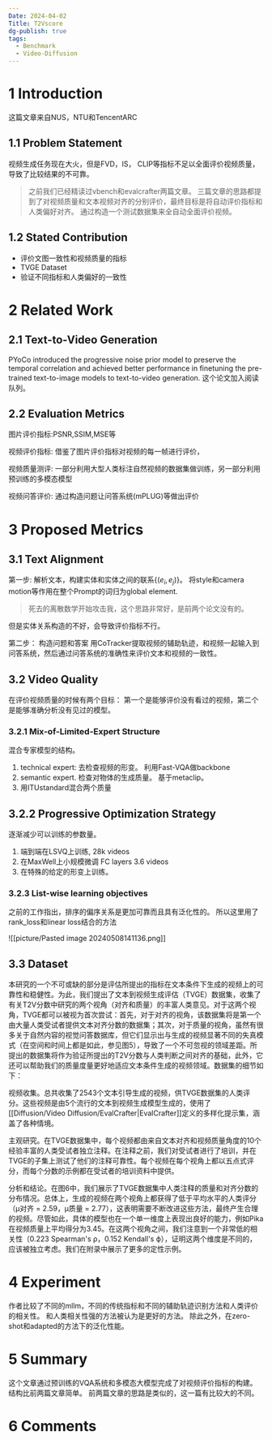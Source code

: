 ```yaml
---
Date: 2024-04-02
Title: T2Vscore
dg-publish: true
tags:
  - Benchmark
  - Video-Diffusion
---
```

# 1 Introduction
这篇文章来自NUS，NTU和TencentARC
## 1.1 Problem Statement
视频生成任务现在大火，但是FVD，IS， CLIP等指标不足以全面评价视频质量，导致了比较结果的不可靠。 

> 之前我们已经精读过vbench和evalcrafter两篇文章。 三篇文章的思路都提到了对视频质量和文本视频对齐的分别评价，最终目标是将自动评价指标和人类偏好对齐。 通过构造一个测试数据集来全自动全面评价视频。 


## 1.2 Stated Contribution
- 评价文图一致性和视频质量的指标
- TVGE Dataset 
- 验证不同指标和人类偏好的一致性

# 2 Related Work

## 2.1 Text-to-Video Generation
PYoCo introduced the progressive noise prior model to preserve the temporal correlation and achieved better performance in finetuning the pre-trained text-to-image models to text-to-video generation. 这个论文加入阅读队列。 

## 2.2 Evaluation Metrics
图片评价指标:PSNR,SSIM,MSE等

视频评价指标: 借鉴了图片评价指标对视频的每一帧进行评价，

视频质量测评: 一部分利用大型人类标注自然视频的数据集做训练，另一部分利用预训练的多模态模型

视频问答评价: 通过构造问题让问答系统(mPLUG)等做出评价 


# 3 Proposed Metrics

## 3.1 Text Alignment
第一步: 解析文本，构建实体和实体之间的联系$\{(e_{i},e_{j})\}$。 
将style和camera motion等作用在整个Prompt的词归为global element. 

> 死去的离散数学开始攻击我，这个思路非常好，是前两个论文没有的。 

但是实体关系构造的不好，会导致评价指标不行。 

第二步： 构造问题和答案
用CoTracker提取视频的辅助轨迹，和视频一起输入到问答系统，然后通过问答系统的准确性来评价文本和视频的一致性。 

## 3.2 Video Quality

在评价视频质量的时候有两个目标： 第一个是能够评价没有看过的视频，第二个是能够准确分析没有见过的模型。 

### 3.2.1 Mix-of-Limited-Expert Structure
混合专家模型的结构。 

1. technical expert: 去检查视频的形变。 利用Fast-VQA做backbone
2. semantic expert. 检查对物体的生成质量。 基于metaclip。 
3. 用ITUstandard混合两个质量

## 3.2.2 Progressive Optimization Strategy

逐渐减少可以训练的参数量。 
1. 端到端在LSVQ上训练, 28k videos 
2. 在MaxWell上小规模微调 FC layers 3.6 videos 
3. 在特殊的给定的形变上训练。 

### 3.2.3 List-wise learning objectives
之前的工作指出，排序的偏序关系是更加可靠而且具有泛化性的。 所以这里用了rank_loss和linear loss结合的方法

![[picture/Pasted image 20240508141136.png]]


## 3.3 Dataset
  
本研究的一个不可或缺的部分是评估所提出的指标在文本条件下生成的视频上的可靠性和稳健性。为此，我们提出了文本到视频生成评估（TVGE）数据集，收集了有关T2V分数中研究的两个视角（对齐和质量）的丰富人类意见。对于这两个视角，TVGE都可以被视为首次尝试：首先，对于对齐的视角，该数据集将是第一个由大量人类受试者提供文本对齐分数的数据集；其次，对于质量的视角，虽然有很多关于自然内容的视觉问答数据库，但它们显示出与生成的视频显著不同的失真模式（在空间和时间上都是如此，参见图5），导致了一个不可忽视的领域差距。所提出的数据集将作为验证所提出的T2V分数与人类判断之间对齐的基础，此外，它还可以帮助我们的质量度量更好地适应文本条件生成的视频领域。数据集的细节如下：

视频收集。总共收集了2543个文本引导生成的视频，供TVGE数据集的人类评分。这些视频是由5个流行的文本到视频生成模型生成的，使用了[[Diffusion/Video Diffusion/EvalCrafter|EvalCrafter]]定义的多样化提示集，涵盖了各种情境。

主观研究。在TVGE数据集中，每个视频都由来自文本对齐和视频质量角度的10个经验丰富的人类受试者独立注释。在注释之前，我们对受试者进行了培训，并在TVGE的子集上测试了他们的注释可靠性。每个视频在每个视角上都以五点式评分，而每个分数的示例都在受试者的培训资料中提供。

分析和结论。在图6中，我们展示了TVGE数据集中人类注释的质量和对齐分数的分布情况。总体上，生成的视频在两个视角上都获得了低于平均水平的人类评分（µ对齐 = 2.59，µ质量 = 2.77），这表明需要不断改进这些方法，最终产生合理的视频。尽管如此，具体的模型也在一个单一维度上表现出良好的能力，例如Pika在视频质量上平均得分为3.45。在这两个视角之间，我们注意到一个非常低的相关性（0.223 Spearman's ρ，0.152 Kendall's ϕ），证明这两个维度是不同的，应该被独立考虑。我们在附录中展示了更多的定性示例。


# 4 Experiment

作者比较了不同的mllm，不同的传统指标和不同的辅助轨迹识别方法和人类评价的相关性。 和人类相关性强的方法被认为是更好的方法。 除此之外，在zero-shot和adapted的方法下的泛化性能。 

# 5 Summary
这个文章通过预训练的VQA系统和多模态大模型完成了对视频评价指标的构建。 结构比前两篇文章简单。 前两篇文章的思路是类似的，这一篇有比较大的不同。 



# 6 Comments

